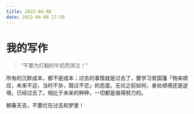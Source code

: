 ```yaml
---
title: 2022-04-08
date: 2022-04-08 17:39
---
```


# 我的写作
> “不要为打翻的牛奶而哭泣！”

所有的沉默成本，都不是成本；过去的事情就是过去了，要学习曾国藩「物来顺应，未来不迎，当时不杂，既过不恋」的态度。无论之前如何，身处顺境还是逆境，已经过去了。相比于未来的种种，一切都是值得努力的。

朝春天去，不要烂在过去和梦里！